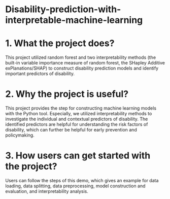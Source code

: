 # Disability-prediction-with-interpretable-machine-learning
# 1. What the project does?
This project utilized random forest and two interpretability methods (the built-in variable importance measure of random forest, the SHapley Additive exPlanations/SHAP) to construct disability prediction models and identify important predictors of disability.

# 2. Why the project is useful?
This project provides the step for constructing machine learning models with the Python tool. Especially, we utilized interpretability methods to investigate the individual and contextual predictors of disability. The identified predictors are helpful for understanding the risk factors of disability, which can further be helpful for early prevention and policymaking.

# 3. How users can get started with the project?
Users can follow the steps of this demo, which gives an example for data loading, data splitting, data preprocessing, model construction and evaluation, and interpretability analysis.
